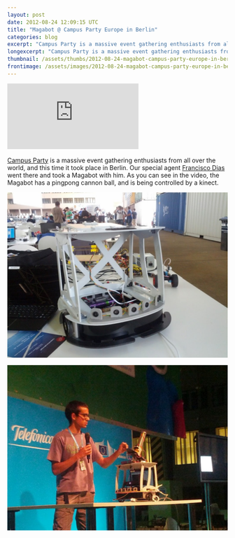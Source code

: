 ```yaml
---
layout: post
date: 2012-08-24 12:09:15 UTC
title: "Magabot @ Campus Party Europe in Berlin"
categories: blog
excerpt: "Campus Party is a massive event gathering enthusiasts from all over the world, and this time it took place in Berlin. Our special agent Francisco Dias went there and took a Magabot with him. As you can see in the video, the Magabot has a pingpong cannon ball, and is being controlled by a kinect."
longexcerpt: "Campus Party is a massive event gathering enthusiasts from all over the world, and this time it took place in Berlin. Our special agent Francisco Dias went there and took a Magabot with him. As you can see in the video, the Magabot has a pingpong cannon ball, and is being controlled by a kinect."
thumbnail: /assets/thumbs/2012-08-24-magabot-campus-party-europe-in-berlin-1.jpg
frontimage: /assets/images/2012-08-24-magabot-campus-party-europe-in-berlin-1.jpg
---
```


<div class="video-container"><iframe src="http://www.youtube.com/embed/XfWMcVf5q7c" frameborder="0" allowfullscreen></iframe></div>

<a href="http://www.campus-party.eu/2012/index.html">Campus Party</a> is a massive event gathering enthusiasts from all over the world, and this time it took place in Berlin. Our special agent <a href="http://franciscodias.net">Francisco Dias</a> went there and took a Magabot with him. As you can see in the video, the Magabot has a pingpong cannon ball, and is being controlled by a kinect.

<a href="http://www.artica.cc/blog/wp-content/uploads/2012/08/IMG_20120822_165506.jpg"><img class="postimage" src="/assets/images/2012-08-24-magabot-campus-party-europe-in-berlin-1.jpg"/></a>

<a href="http://www.artica.cc/blog/wp-content/uploads/2012/08/IMG_20120823_221649.jpg"><img class="postimage" src="/assets/images/2012-08-24-magabot-campus-party-europe-in-berlin-2.jpg"/></a>